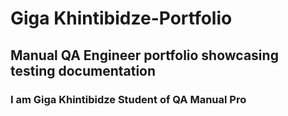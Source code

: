 # Giga Khintibidze-Portfolio
## Manual QA Engineer portfolio showcasing testing documentation
### I am Giga Khintibidze Student of QA Manual Pro
